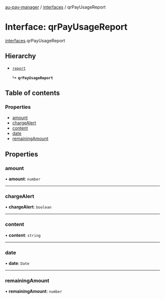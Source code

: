 [au-pay-manager](../README.md) / [interfaces](../modules/interfaces.md) / qrPayUsageReport

# Interface: qrPayUsageReport

[interfaces](../modules/interfaces.md).qrPayUsageReport

## Hierarchy

- [`report`](interfaces.report.md)

  ↳ **`qrPayUsageReport`**

## Table of contents

### Properties

- [amount](interfaces.qrPayUsageReport.md#amount)
- [chargeAlert](interfaces.qrPayUsageReport.md#chargealert)
- [content](interfaces.qrPayUsageReport.md#content)
- [date](interfaces.qrPayUsageReport.md#date)
- [remainingAmount](interfaces.qrPayUsageReport.md#remainingamount)

## Properties

### amount

• **amount**: `number`

___

### chargeAlert

• **chargeAlert**: `boolean`

___

### content

• **content**: `string`

___

### date

• **date**: `Date`

___

### remainingAmount

• **remainingAmount**: `number`
